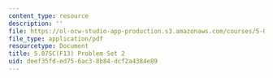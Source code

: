 ```yaml
---
content_type: resource
description: ''
file: https://ol-ocw-studio-app-production.s3.amazonaws.com/courses/5-07sc-biological-chemistry-i-fall-2013/deef35fded756ac38b84dcf2a4384e89_MIT5_07SCF13_Pset2.pdf
file_type: application/pdf
resourcetype: Document
title: 5.07SC(F13) Problem Set 2
uid: deef35fd-ed75-6ac3-8b84-dcf2a4384e89
---
```

